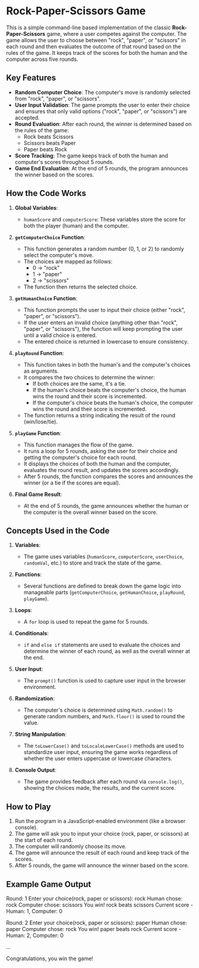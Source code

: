 # Rock-Paper-Scissors Game

This is a simple command-line based implementation of the classic **Rock-Paper-Scissors** game, where a user competes against the computer. The game allows the user to choose between "rock", "paper", or "scissors" in each round and then evaluates the outcome of that round based on the rules of the game. It keeps track of the scores for both the human and the computer across five rounds.

## Key Features
- **Random Computer Choice**: The computer's move is randomly selected from "rock", "paper", or "scissors".
- **User Input Validation**: The game prompts the user to enter their choice and ensures that only valid options ("rock", "paper", or "scissors") are accepted.
- **Round Evaluation**: After each round, the winner is determined based on the rules of the game:
  - Rock beats Scissors
  - Scissors beats Paper
  - Paper beats Rock
- **Score Tracking**: The game keeps track of both the human and computer's scores throughout 5 rounds.
- **Game End Evaluation**: At the end of 5 rounds, the program announces the winner based on the scores.

## How the Code Works

1. **Global Variables**:
   - `humanScore` and `computerScore`: These variables store the score for both the player (human) and the computer.

2. **`getComputerChoice` Function**:
   - This function generates a random number (0, 1, or 2) to randomly select the computer's move.
   - The choices are mapped as follows:
     - 0 → "rock"
     - 1 → "paper"
     - 2 → "scissors"
   - The function then returns the selected choice.

3. **`getHumanChoice` Function**:
   - This function prompts the user to input their choice (either "rock", "paper", or "scissors").
   - If the user enters an invalid choice (anything other than "rock", "paper", or "scissors"), the function will keep prompting the user until a valid choice is entered.
   - The entered choice is returned in lowercase to ensure consistency.

4. **`playRound` Function**:
   - This function takes in both the human's and the computer's choices as arguments.
   - It compares the two choices to determine the winner:
     - If both choices are the same, it's a tie.
     - If the human's choice beats the computer's choice, the human wins the round and their score is incremented.
     - If the computer's choice beats the human's choice, the computer wins the round and their score is incremented.
   - The function returns a string indicating the result of the round (win/lose/tie).

5. **`playGame` Function**:
   - This function manages the flow of the game.
   - It runs a loop for 5 rounds, asking the user for their choice and getting the computer's choice for each round.
   - It displays the choices of both the human and the computer, evaluates the round result, and updates the scores accordingly.
   - After 5 rounds, the function compares the scores and announces the winner (or a tie if the scores are equal).

6. **Final Game Result**:
   - At the end of 5 rounds, the game announces whether the human or the computer is the overall winner based on the score.

## Concepts Used in the Code
1. **Variables**: 
   - The game uses variables (`humanScore`, `computerScore`, `userChoice`, `randomVal`, etc.) to store and track the state of the game.
   
2. **Functions**: 
   - Several functions are defined to break down the game logic into manageable parts (`getComputerChoice`, `getHumanChoice`, `playRound`, `playGame`).

3. **Loops**:
   - A `for` loop is used to repeat the game for 5 rounds.
   
4. **Conditionals**:
   - `if` and `else if` statements are used to evaluate the choices and determine the winner of each round, as well as the overall winner at the end.

5. **User Input**:
   - The `prompt()` function is used to capture user input in the browser environment.
   
6. **Randomization**:
   - The computer's choice is determined using `Math.random()` to generate random numbers, and `Math.floor()` is used to round the value.

7. **String Manipulation**:
   - The `toLowerCase()` and `toLocaleLowerCase()` methods are used to standardize user input, ensuring the game works regardless of whether the user enters uppercase or lowercase characters.

8. **Console Output**:
   - The game provides feedback after each round via `console.log()`, showing the choices made, the results, and the current score.

## How to Play
1. Run the program in a JavaScript-enabled environment (like a browser console).
2. The game will ask you to input your choice (rock, paper, or scissors) at the start of each round.
3. The computer will randomly choose its move.
4. The game will announce the result of each round and keep track of the scores.
5. After 5 rounds, the game will announce the winner based on the score.

## Example Game Output
Round: 1
Enter your choice(rock, paper or scissors): rock
Human chose: rock
Computer chose: scissors
You win! rock beats scissors
Current score - Human: 1, Computer: 0

Round: 2
Enter your choice(rock, paper or scissors): paper
Human chose: paper
Computer chose: rock
You win! paper beats rock
Current score - Human: 2, Computer: 0

...

Congratulations, you win the game!